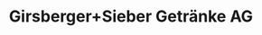 ---
title: "Girsberger+Sieber Getränke AG"
url: /uster/girsberger-sieber-getraenke-ag-riedikerstrasse/
shop: Getränke
---